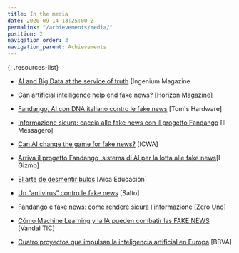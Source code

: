 ```yaml
---
title: In the media
date: 2020-09-14 13:25:00 Z
permalink: "/achievements/media/"
position: 2
navigation_order: 3
navigation_parent: Achievements
---
```


{: .resources-list}

* [AI and Big Data at the service of truth](https://www.ingenium-magazine.it/en/ai-big-data-al-servizio-della-verita/) [Ingenium Magazine

* [Can artificial intelligence help end fake news?](https://horizon-magazine.eu/article/can-artificial-intelligence-help-end-fake-news.html) [Horizon Magazine]

* [Fandango, AI con DNA italiano contro le fake news](https://www.tomshw.it/altro/fandango-ai-con-dna-italiano-contro-le-fake-news/) [Tom's Hardware]

* [Informazione sicura: caccia alle fake news con il progetto Fandango](https://www.ilmessaggero.it/tecnologia/fandango_fake_news_informazione_live_tech-4131062.html) [Il Messagero] 

* [Can AI change the game for fake news?](https://www.icwa.org/can-ai-change-the-game-for-fake-news/) [ICWA]

* [Arriva il progetto Fandango, sistema di AI per la lotta alle fake news](https://igizmo.it/arriva-il-progetto-fandango-sistema-di-ai-per-la-lotta-alle-fake-news/)[I Gizmo]

* [El arte de desmentir bulos](http://www.aikaeducacion.com/recursos/el-arte-de-desmentir-bulos/) [Aica Educación]

* [Un “antivirus” contro le fake news](https://www.salto.bz/it/article/20122018/un-antivirus-contro-le-fake-news) [Salto]

* [Fandango e fake news: come rendere sicura l’informazione](https://www.zerounoweb.it/analytics/big-data/fandango-e-fake-news-come-rendere-sicura-linformazione/) [Zero Uno]

* [Cómo Machine Learning y la IA pueden combatir las FAKE NEWS](https://vandalytic.com/como-machine-learning-y-la-ia-pueden-combatir-las-fake-news/) [Vandal TIC]

* [Cuatro proyectos que impulsan la inteligencia artificial en Europa](https://www.bbva.com/es/cuatro-proyectos-que-impulsan-la-inteligencia-artificial-en-europa) [BBVA]